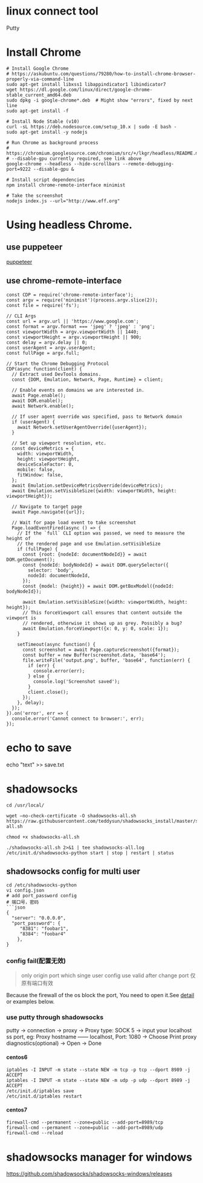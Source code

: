 # linux connect tool
Putty
# Install Chrome
```
# Install Google Chrome
# https://askubuntu.com/questions/79280/how-to-install-chrome-browser-properly-via-command-line
sudo apt-get install libxss1 libappindicator1 libindicator7
wget https://dl.google.com/linux/direct/google-chrome-stable_current_amd64.deb
sudo dpkg -i google-chrome*.deb  # Might show "errors", fixed by next line
sudo apt-get install -f

# Install Node Stable (v10)
curl -sL https://deb.nodesource.com/setup_10.x | sudo -E bash -
sudo apt-get install -y nodejs

# Run Chrome as background process
# https://chromium.googlesource.com/chromium/src/+/lkgr/headless/README.md
# --disable-gpu currently required, see link above
google-chrome --headless --hide-scrollbars --remote-debugging-port=9222 --disable-gpu &

# Install script dependencies
npm install chrome-remote-interface minimist

# Take the screenshot
nodejs index.js --url="http://www.eff.org"
```
# Using headless Chrome.
## use puppeteer
[puppeteer](https://github.com/GoogleChrome/puppeteer/blob/master/docs/api.md)
## use chrome-remote-interface
```
const CDP = require('chrome-remote-interface');
const argv = require('minimist')(process.argv.slice(2));
const file = require('fs');

// CLI Args
const url = argv.url || 'https://www.google.com';
const format = argv.format === 'jpeg' ? 'jpeg' : 'png';
const viewportWidth = argv.viewportWidth || 1440;
const viewportHeight = argv.viewportHeight || 900;
const delay = argv.delay || 0;
const userAgent = argv.userAgent;
const fullPage = argv.full;

// Start the Chrome Debugging Protocol
CDP(async function(client) {
  // Extract used DevTools domains.
  const {DOM, Emulation, Network, Page, Runtime} = client;

  // Enable events on domains we are interested in.
  await Page.enable();
  await DOM.enable();
  await Network.enable();

  // If user agent override was specified, pass to Network domain
  if (userAgent) {
    await Network.setUserAgentOverride({userAgent});
  }

  // Set up viewport resolution, etc.
  const deviceMetrics = {
    width: viewportWidth,
    height: viewportHeight,
    deviceScaleFactor: 0,
    mobile: false,
    fitWindow: false,
  };
  await Emulation.setDeviceMetricsOverride(deviceMetrics);
  await Emulation.setVisibleSize({width: viewportWidth, height: viewportHeight});

  // Navigate to target page
  await Page.navigate({url});

  // Wait for page load event to take screenshot
  Page.loadEventFired(async () => {
    // If the `full` CLI option was passed, we need to measure the height of
    // the rendered page and use Emulation.setVisibleSize
    if (fullPage) {
      const {root: {nodeId: documentNodeId}} = await DOM.getDocument();
      const {nodeId: bodyNodeId} = await DOM.querySelector({
        selector: 'body',
        nodeId: documentNodeId,
      });
      const {model: {height}} = await DOM.getBoxModel({nodeId: bodyNodeId});

      await Emulation.setVisibleSize({width: viewportWidth, height: height});
      // This forceViewport call ensures that content outside the viewport is
      // rendered, otherwise it shows up as grey. Possibly a bug?
      await Emulation.forceViewport({x: 0, y: 0, scale: 1});
    }

    setTimeout(async function() {
      const screenshot = await Page.captureScreenshot({format});
      const buffer = new Buffer(screenshot.data, 'base64');
      file.writeFile('output.png', buffer, 'base64', function(err) {
        if (err) {
          console.error(err);
        } else {
          console.log('Screenshot saved');
        }
        client.close();
      });
    }, delay);
  });
}).on('error', err => {
  console.error('Cannot connect to browser:', err);
});
```
# echo to save
echo "text" >> save.txt

# shadowsocks
```shell
cd /usr/local/

wget –no-check-certificate -O shadowsocks-all.sh https://raw.githubusercontent.com/teddysun/shadowsocks_install/master/shadowsocks-all.sh

chmod +x shadowsocks-all.sh

./shadowsocks-all.sh 2>&1 | tee shadowsocks-all.log
/etc/init.d/shadowsocks-python start | stop | restart | status
```
## shadowsocks config for multi user
```shell
cd /etc/shadowsocks-python
vi config.json
# add port_password config
# 端口号，密码
```json
{
  "server": "0.0.0.0",
  "port_password": {
  	 "8381": "foobar1", 
     "8384": "foobar4"
	},
}
 ```
### config fail(配置无效)
> only origin port which singe user config use valid after change port 仅原有端口有效

Because the firewall of the os block the port, You need to open it.See [detail](https://github.com/shadowsocks/shadowsocks-go/issues/135) or examples below.
### use putty through shadowsocks
putty -> connection -> proxy -> Proxy type: SOCK 5 -> input your localhost ss port, 
eg: Proxy hostname —— localhost, Port: 1080 -> Choose Print proxy diagnostics(optional) -> Open -> Done

#### centos6
```shell
iptables -I INPUT -m state --state NEW -m tcp -p tcp --dport 8989 -j ACCEPT
iptables -I INPUT -m state --state NEW -m udp -p udp --dport 8989 -j ACCEPT
/etc/init.d/iptables save
/etc/init.d/iptables restart
```
#### centos7
```shell
firewall-cmd --permanent --zone=public --add-port=8989/tcp
firewall-cmd --permanent --zone=public --add-port=8989/udp
firewall-cmd --reload
``` 
# shadowsocks manager for windows
https://github.com/shadowsocks/shadowsocks-windows/releases

